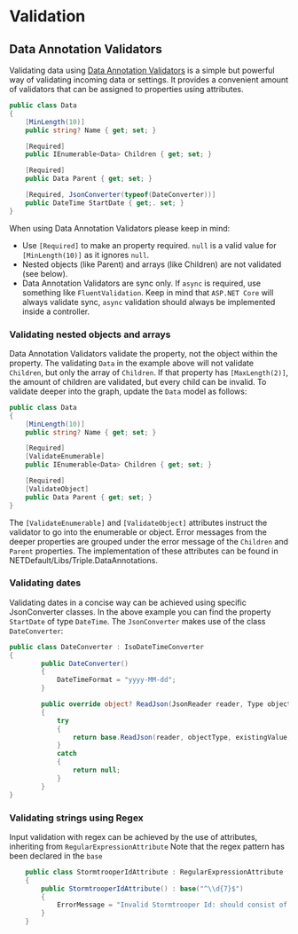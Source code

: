 # Validation

## Data Annotation Validators

Validating data using [Data Annotation Validators](https://docs.microsoft.com/en-us/dotnet/api/system.componentmodel.dataannotations?view=net-5.0) is a simple but powerful way of validating incoming data or settings. It provides a convenient amount of validators that can be assigned to properties using attributes. 

```c#
public class Data 
{
    [MinLength(10)]
    public string? Name { get; set; }

    [Required]
    public IEnumerable<Data> Children { get; set; }

    [Required]
    public Data Parent { get; set; }

    [Required, JsonConverter(typeof(DateConverter))]
    public DateTime StartDate { get;. set; }
}
```

When using Data Annotation Validators please keep in mind:

- Use `[Required]` to make an property required. `null` is a valid value for `[MinLength(10)]` as it ignores `null`.
- Nested objects (like Parent) and arrays (like Children) are not validated (see below).
- Data Annotation Validators are sync only. If `async` is required, use something like `FluentValidation`. Keep in mind that `ASP.NET Core` will always validate sync, `async` validation should always be implemented inside a controller.

### Validating nested objects and arrays

Data Annotation Validators validate the property, not the object within the property. The validating `Data` in the example above will not validate `Children`, but only the array of `Children`. If that property has `[MaxLength(2)]`, the amount of children are validated, but every child can be invalid. To validate deeper into the graph, update the `Data` model as follows:

```c#
public class Data 
{
    [MinLength(10)]
    public string? Name { get; set; }

    [Required]
    [ValidateEnumerable]
    public IEnumerable<Data> Children { get; set; }

    [Required]
    [ValidateObject]
    public Data Parent { get; set; }
}
```

The `[ValidateEnumerable]` and `[ValidateObject]` attributes instruct the validator to go into the enumerable or object. Error messages from the deeper properties are grouped under the error message of the `Children` and `Parent` properties. The implementation of these attributes can be found in NETDefault/Libs/Triple.DataAnnotations.

### Validating dates

Validating dates in a concise way can be achieved using specific JsonConverter classes. In the above example you can find the property `StartDate` of type `DateTime`. The `JsonConverter` makes use of the class `DateConverter`:

```c#
public class DateConverter : IsoDateTimeConverter
{
        public DateConverter()
        {
            DateTimeFormat = "yyyy-MM-dd";
        }

        public override object? ReadJson(JsonReader reader, Type objectType, object? existingValue, JsonSerializer serializer)
        {
            try
            {
                return base.ReadJson(reader, objectType, existingValue, serializer);
            }
            catch
            {
                return null;
            }
        }
}
```

### Validating strings using Regex

Input validation with regex can be achieved by the use of attributes, inheriting from `RegularExpressionAttribute` Note that the regex pattern has been declared in the `base`

```c#
    public class StormtrooperIdAttribute : RegularExpressionAttribute
    {
        public StormtrooperIdAttribute() : base("^\\d{7}$")
        {
            ErrorMessage = "Invalid Stormtrooper Id: should consist of 7 numbers";
        }
    }
```
